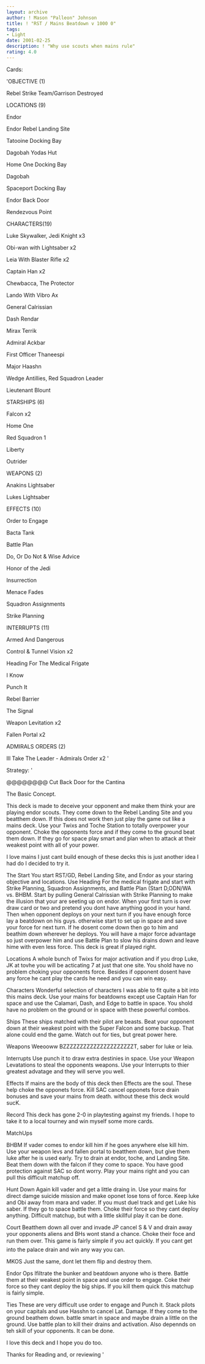 ```yaml
---
layout: archive
author: ! Mason "Palleon" Johnson
title: ! "RST / Mains Beatdown v 1000 0"
tags:
- Light
date: 2001-02-25
description: ! "Why use scouts when mains rule"
rating: 4.0
---
```

Cards: 

'OBJECTIVE (1)

Rebel Strike Team/Garrison Destroyed


LOCATIONS (9)

Endor

Endor Rebel Landing Site

Tatooine Docking Bay

Dagobah Yodas Hut

Home One Docking Bay

Dagobah

Spaceport Docking Bay

Endor Back Door 

Rendezvous Point



CHARACTERS(19)

Luke Skywalker, Jedi Knight x3

Obi-wan with Lightsaber x2

Leia With Blaster Rifle x2

Captain Han x2

Chewbacca, The Protector

Lando With Vibro Ax

General Calrissian

Dash Rendar

Mirax Terrik

Admiral Ackbar

First Officer Thaneespi

Major Haashn

Wedge Antillies, Red Squadron Leader

Lieutenant Blount


STARSHIPS (6)

Falcon x2

Home One

Red Squadron 1

Liberty

Outrider


WEAPONS (2)

Anakins Lightsaber

Lukes Lightsaber


EFFECTS (10)

Order to Engage

Bacta Tank

Battle Plan

Do, Or Do Not & Wise Advice

Honor of the Jedi

Insurrection

Menace Fades

Squadron Assignments

Strike Planning



INTERRUPTS (11)

Armed And Dangerous

Control & Tunnel Vision x2

Heading For The Medical Frigate

I Know

Punch It

Rebel Barrier

The Signal

Weapon Levitation x2

Fallen Portal x2 


ADMIRALS ORDERS (2)

Ill Take The Leader - Admirals Order x2   '

Strategy: '

@@@@@@@@ Cut Back Door for the Cantina


The Basic Concept.


This deck is made to deceive your opponent and make them think your are playing endor scouts. They come down to the Rebel Landing Site and you beatthem down. If this does not work then just play the game out like a mains deck. Use your Twixs and Toche Station to totally overpower your opponent. Choke the opponents force and if they come to the ground beat them down. If they go for space play smart and plan when to attack at their weakest point with all of your power.


I love mains I just cant build enough of these decks this is just another idea I had do I decided to try it.


The Start You start RST/GD, Rebel Landing Site, and Endor as your staring objective and locations. Use Heading For the medical frigate and start with Strike Planning, Squadron Assignments, and Battle Plan (Start D,ODN/WA vs. BHBM. Start by pulling General Calrissian with Strike Planning to make the illusion that your are seeting up on endor. When your first turn is over draw card or two and pretend you dont have anything good in your hand. Then when opponent deploys on your next turn if you have enough force lay a beatdown on his guys. otherwise start to set up in space and save your force for next turn. If he dosent come down then go to him and beathim down wherever he deploys. You will have a major force advantage so just overpower him and use Battle Plan to slow his drains down and leave hime with even less force. This deck is great if played right.


Locations A whole bunch of Twixs for major activation and if you drop Luke, JK at tovhe you will be acticating 7 at just that one site. You shold have no problem choking your opponents force. Besides if opponent dosent have any force he cant play the cards he need and you can win easy.


Characters Wonderful selection of characters I was able to fit quite a bit into this mains deck. Use your mains for beatdowns except use Captain Han for space and use the Calamari, Dash, and Edge to battle in space. You shold have no problem on the ground or in space with these powerful combos.


Ships These ships matched with their pilot are beasts. Beat your opponent down at their weakest point with the Super Falcon and some backup. That alone could end the game. Watch out for ties, but great power here.


Weapons Weeooww BZZZZZZZZZZZZZZZZZZZZZT, saber for luke or leia.


Interrupts Use punch it to draw extra destinies in space. Use your Weapon Levatations to steal the opponents weapons. Use your Interrupts to thier greatest advatage and they will serve you well.


Effects If mains are the body of this deck then Effects are the soul. These help choke the opponets force. Kill SAC cancel opponets force drain bonuses and save your mains from death. without these this deck would sucK.


Record This deck has gone 2-0 in playtesting against my friends. I hope to take it to a local tourney and win myself some more cards.


MatchUps


BHBM If vader comes to endor kill him if he goes anywhere else kill him. Use your weapon levs and fallen portal to beatthem down, but give them luke after he is used early. Try to drain at endor, toche, and Landing Site. Beat them down with the falcon if they come to space. You have good protection against SAC so dont worry. Play your mains right and you can pull this difficult matchup off.


Hunt Down Again kill vader and get a little draing in. Use your mains for direct damge suicide mission and make oponet lose tons of force. Keep luke and Obi away from mara and vader. If you must duel track and get Luke his saber. If they go to space battle them. Choke their force so they cant deploy anything. Difficult matchup, but with a little skillful play it can be done.


Court Beatthem down all over and invade JP cancel S & V and drain away your opponents aliens and BHs wont stand a chance. Choke their foce and run them over. This game is fairly simple if you act quickly. If you cant get into the palace drain and win any way you can. 


MKOS Just the same, dont let them flip and destroy them.


Endor Ops Ifiltrate the bunker and beatdown anyone who is there. Battle them at their weakest point in space and use order to engage. Coke their force so they cant deploy the big ships. If you kill them quick this matchup is fairly simple.


Ties These are very difficult use order to engage and Punch it. Stack pilots on your capitals and use Hasshn to cancel Lat. Damage. If they come to the ground beathem down. battle smart in space and maybe drain a little on the ground. Use battle plan to kill their drains and activation. Also depennds on teh skill of your opponents. It can be done.


I love this deck and I hope you do too.

Thanks for Reading and, or reviewing   '
